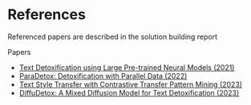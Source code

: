 # References

Referenced papers are described in the solution building report

Papers

- [Text Detoxification using Large Pre-trained Neural Models (2021)](https://aclanthology.org/2021.emnlp-main.629/)
- [ParaDetox: Detoxification with Parallel Data (2022)](https://aclanthology.org/2022.acl-long.469/)
- [Text Style Transfer with Contrastive Transfer Pattern Mining (2023)](https://aclanthology.org/2023.acl-long.439/)
- [DiffuDetox: A Mixed Diffusion Model for Text Detoxification (2023)](https://arxiv.org/abs/2306.08505)